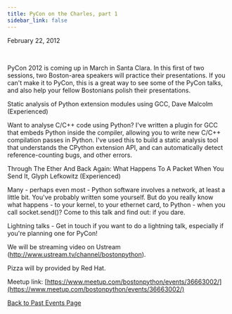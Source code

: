 ```yaml
---
title: PyCon on the Charles, part 1
sidebar_link: false
---
```


February 22, 2012


   

PyCon 2012 is coming up in March in Santa Clara. In this first of two sessions, two Boston-area speakers will practice their presentations. If you can't make it to PyCon, this is a great way to see some of the PyCon talks, and also help your fellow Bostonians polish their presentations.

Static analysis of Python extension modules using GCC, Dave Malcolm (Experienced)

Want to analyse C/C++ code using Python? I've written a plugin for GCC that embeds Python inside the compiler, allowing you to write new C/C++ compilation passes in Python. I've used this to build a static analysis tool that understands the CPython extension API, and can automatically detect reference-counting bugs, and other errors.

Through The Ether And Back Again: What Happens To A Packet When You Send It, Glyph Lefkowitz (Experienced)

Many - perhaps even most - Python software involves a network, at least a little bit. You've probably written some yourself. But do you really know what happens - to your kernel, to your ethernet card, to Python - when you call socket.send()? Come to this talk and find out: if you dare.

Lightning talks - Get in touch if you want to do a lightning talk, especially if you're planning one for PyCon!

We will be streaming video on Ustream (http://www.ustream.tv/channel/bostonpython).

Pizza will by provided by Red Hat.


Meetup link: [https://www.meetup.com/bostonpython/events/36663002/](https://www.meetup.com/bostonpython/events/36663002/)

[Back to Past Events Page](index.md)